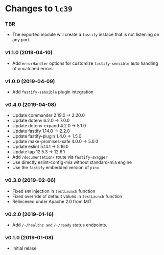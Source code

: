 # Changes to `lc39`

### TBR

- The exported module will create a `fastify` instace that
  is not listening on any port.

### v1.1.0 (2019-04-10)

- Add `errorHandler` options for customize `fastify-sensible`
  auto handling of uncatched errors

### v1.0.0 (2019-04-09)

- Add `fastify-sensible` plugin integration

### v0.4.0 (2019-04-08)

- Update commander 2.19.0 -> 2.20.0
- Update dotenv 6.2.0 -> 7.0.0
- Update dotenv-expand 4.2.0 -> 5.1.0
- Update fastify 1.14.0 -> 2.2.0
- Update fastify-plugin 1.4.0 -> 1.5.0
- Update make-promises-safe 4.0.0 -> 5.0.0
- Update eslint 5.14.1 -> 5.16.0
- Update tap 12.5.3 -> 12.6.1
- Add `/documentation/` route via `fastify-swagger`
- Use directly eslint-config-mia without standard-mia engine
- Use the `fastify` embedded version of `pino`

### v0.3.0 (2019-02-06)

- Fixed `ENV` injection in `testLaunch` function
- Fixed override of default values in `testLaunch` function
- Relincesed under Apache 2.0 from MIT

### v0.2.0 (2019-01-16)

- Add `/-/healthz and` `/-/ready` status endpoints.

### v0.1.0 (2019-01-08)

- Initial relase
